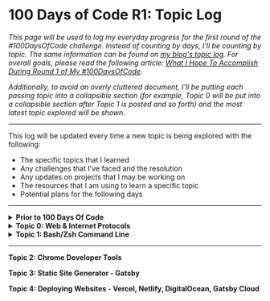 # 100 Days of Code R1: Topic Log

_This page will be used to log my everyday progress for the first round of the #100DaysOfCode challenge. Instead of counting by days, I'll be counting by topic.
The same information can be found on [my blog's topic log](https://www.aniqa.io/r1-topic-log/). For overall goals, please read the following article: [What I Hope To Accomplish During Round 1 of My #100DaysOfCode](www.aniqa.io/100-days-of-code-r1-goals-tasks/)._

_Additionally, to avoid an overly cluttered document, I'll be putting each passing topic into a collapsible section (for example, Topic 0 will be put into a collapsible section after Topic 1 is posted and so forth) and the most latest topic explored will be shown._

---
This log will be updated every time a new topic is being explored with the following:
- The specific topics that I learned
- Any challenges that I've faced and the resolution
- Any updates on projects that I may be working on
- The resources that I am using to learn a specific topic
- Potential plans for the following days

---
<details><summary><b>Prior to 100 Days Of Code</b></summary>
	
**[Read it on my blog](https://www.aniqa.io/prior-r1/)**
  
To prepare for the start of my learning plan for full stack software development:
  
* I created a [GitHub](http://github.com/aniqatc), [Twitter](http://twitter.com/aniqatc), and [blog](http://aniqa.io).
* I've gotten familiar using GitHub.
* I've been active on Twitter and have connected with over 700 followers in one month.
* I've set up my own self-hosted blog on Ghost and edited the premium theme to customize it to fit my taste. To keep track of changes I made, I created my own documentation for the changes.
* I created a syllabus of my own to follow.
* I researched bootcamps, online courses, Udemy video classes, and other methods of learning to find the best resources to learn from. </details>

<details><summary><b>Topic 0: Web & Internet Protocols</b></summary>

**[Read it on my blog](https://www.aniqa.io/r1-topic-0/)**

After experiencing the *addictiveness of coding*, a part of me just wants to skip all the topics that don't directly pertain to a programming language. But I also want to be a **successful**, *knowledgeable* Full Stack Software Developer – in fact, I want that *more*. So, I'm investing in **building a strong foundation**, or at the absolute minimum, understanding basic, foundational topics which I can eventually learn more about in the future if it becomes relevant to potential projects I want to build or to complete tasks at future jobs.

**Topics**

I focused on how the **internet, world wide web, and browser work and communicate** in conjunction with one another to provide us users with a *seamless experience* to connect with others across the globe and to access unlimited information. Initially, I wanted to get through this portion of my learning quickly so that I can become a step closer to building applications but *I have to say* - I was pleasantly surprised at how much I enjoyed **learning about the processes powering the platforms** that I use every single day.

Starting from the creation of the Internet to the innovative developments of the Web to all the microprocesses behind the movement of data to display web-pages, I’ve learned so much and have only grown *more* excited to continue on this path. Additionally, I’ve also gained a new appreciation for the Web as previously I took it for granted, as we do with anything that we utilize everyday without thought, but the World Wide Web is quite literally magical.

*Here are the **specific** topics that I learned:*

- 🌎 History of the Internet starting from ARPANET
- 🧮 Bits, bytes, binary and hexadecimal system
- 📒 Internet Protocols (IP) and IP Address
- 🎛 Network systems and topologies
- 📦 IP Packets and Routing
- 🌐 UDP; TCP/IP Layers; OSI Model
- 🔑 HTTP (including HTTP Exchanges, HTTP Status Codes, HTTPS and cURL)
- 🔎 Domain Name System (DNS) and DNS Resolution
- 🔒 Security
	- SSL & TLS
	- Content Security Protocol (CSP)
	- Cross-Origin Resource Sharing (CORS)
- 🚨 OWASP Top 10 Threats and Prevention
- 🖥 Browsers + Rendering Engines

**Challenges & Resolution**

*Fortunately*, I didn’t face any big hurdle learning today’s topics. Most of it was informational and not actionable so I really just had to get a basic understanding of the topics which I was able to do. To **ensure that I get a stronger grasp** on the aspects that particularly pertain to web development *(especially security & network protocols and browser processes)*, I’ll be **reviewing my notes** more extensively throughout the week.

**Projects Updates**

Unfortunately, while I do have a *growing* list of project ideas, I’m not ready to build any software or website just **yet** with the basic HTML and CSS knowledge that I have right now. However, until then, I’ll be working on **writing more articles for my blog**! I have a few ideas that I’ve already created an outline for that include some of the *above-mentioned topics*. Not only will writing blog posts **solidify my understanding of the topics** that I just learned but I hope that it *may help my readers out as well*. As I’m still in the outlining-and-planning stage, I can’t really say what the format will be *(long form content or a series or just cheatsheet style)* but it will definitely include topics from Internet, Web, and Browser processes.

**Resources**

I actually used a lot of resources because there wasn't really a standalone source or course that provided coverage of all the topics that I wanted to go over. So, **I used a combination of the following courses, articles, and videos:**

- [Visual list of Web-related topics & resources](https://andreasbm.github.io/web-skills/)
- [Documentation - Webopedia: Tech Dictionary](https://www.webopedia.com/)
- [Documentation - MDN Web Docs: Web Mechanics](https://developer.mozilla.org/en-US/docs/Learn/Common_questions#web_mechanics)
- [Course - Khan Academy's Intro to Computers & Internet](https://www.khanacademy.org/computing/computers-and-internet/)
- [Video - Traversy Media's HTTP Crash Course & Exploration](https://youtu.be/iYM2zFP3Zn0)
- [GitHub Repo - What Happens When A URL Is Inputed in a Browser](https://github.com/alex/what-happens-when)
- [Article - How Browsers Work: Behind the Scenes](https://www.html5rocks.com/en/tutorials/internals/howbrowserswork/)
- [Documentation - Official OWASP Top 10 List](https://owasp.org/www-project-top-ten/)
- [Documentation - MDN Web Docs: Content Security Policy (CSP)](https://developer.mozilla.org/en-US/docs/Web/HTTP/Headers/Content-Security-Policy)

**Tomorrow & Beyond**
1. Start draft for a post about today's topics (which will also count as my review of these topics)
2. **Learn all about Git, GitHub, Command Line Interface, and Chrome Developer Tools**
3. Practice the basic commands that I’m most likely to use regularly 
</details>


<details><summary><b>Topic 1: Bash/Zsh Command Line</b></summary>

**[Read it on my blog](https://www.aniqa.io/r1-topic-1/)** I recommend the blog version as there is a downloadable book there + just better visuals!

One of the first observations I made when I entered into the world of programming is **that the development process is far more than just writing code and implementing design elements**. There isn’t just the single process of writing code but _many different processes from the back-end to the front-end to security to databases and more to successfully build and deploy a complete application_. But how can a single person that wants to create full stack applications _handle all_ of those aspects in the creation process? 

Well, it’s made possible due to the **large range of diverse and helpful developer tools**. There is no end to the type of tools available that a developer can use to smoothen their building process: varying from prototyping software to intuitive modern text editors to remote repository storage systems to programming frameworks to even, viable no-code backend programs — _which are all very well-advertised in developer communities._

**Topics**

The **command line**, however, _is not talked about enough in communities of new, aspiring developers_ - or at least, I personally have not seen many people vouch for its usefulness. _Sure_, some of the superior courses may include a few pages or a single video about the command line and how to navigate it at a _basic (almost) non-developer level_, but I find that it’s a disservice to those that aren’t informed of the **vast capabilities of the command line**.

Today _(and technically, the past few days)_, I’ve learned just how **useful** of a tool it can be; allowing you to manage your computer’s filing system, can act as a text editor using [nano](https://www.nano-editor.org/) or [vim](https://www.vim.org/), provides an outlet to script and run automation tasks, and even, download files and networking information straight from the web using [cURL](https://curl.se/). The command line may look like it’s an outdated program - _an opinion I had prior to diving into my coursework_ - but in reality, it’s actually far **more superior, efficient, quick, and advanced than using a Graphical User Interface (GUI)**, the visual interface we usually use to complete tasks on our operating systems. Accessing command line interfaces through the Terminal **only requires a keyboard** because it is a **text-based program** - nothing else is required making it a very fast and quick tool to use.

Clearly, I’ve been won over by what it can do - even though it can be quite complex when you start to get to the advanced parts. Plus, I’ve read a number of [Reddit threads](https://www.reddit.com/r/learnprogramming/comments/3beyjn/why_is_learning_the_command_line_important/) in which individuals that are far more equipped than me to form well-informed opinions have _endlessly vouched for the command line and its importance to developers of all kinds_. Being that it seems to be a **rare but valued skill**, it might be exactly what I need to stand out amongst the growing lot of junior developers. So on my journey towards learning full stack development, I wanted to make sure that I dedicated time to getting a **proper introduction to the command line** early on so that I can have head-start on getting familiar with it. Learning it before I begin learning programming technologies allows me to utilize the command line from the very start - _meaning_, it'll leave out the guessing or confusion when it comes time to use it for my own builds.

In order to actually use the command line, I use my Macbook’s built-in **Terminal program to interact with the shell** which specifically uses the Z shell or _zsh_ by default since MacOS has recently adopted it in their latest updates. _Bash_ seems to be the most popular but zsh is said to be almost the exact same but instead, a newer, updated version that has more capabilities, especially when combined with frameworks like Oh-My-Zsh. The [differences aren’t actually all that significant](https://news.learnenough.com/macos-bash-zshell) or worrisome for beginners; so for the most part, learning the basics of Bash commands has worked fine in my Terminal that is utilizing zsh. Although [Oh-My-Zsh](https://ohmyz.sh/) framework seems like a great way to enhance my Terminal, I haven't installed it yet but hope to do so once I am more comfortable with the shell on its own first.

_Here are the **specific** topics that I learned on an introductory level:_

- ⌨️ Command Line
	- Navigating, viewing, and modifying my computer’s file system
	- Modifying the behavior of commands using flags
	- Combining commands
	- Input and output redirection & using pipes |
	- Search, find, replace, modify file contents & data (specifically .txt, .csv files)
	- Keyboard shortcuts that replace mouse abilities
	- Introduction to Batch Processing
- ➰cURL
	- View HTTP requests/responses
	- Follow webpage redirects
	- Download webpages and files from the web into my filesystem
	- View webpage source code inside the Terminal
	- Combining cURL with simple regular expressions through piping
- 💲Bash Script: text file containing a series of commands with the extension .sh
	- Variables
	- Conditionals & Comparison Operators
	- Loops
- 🐚 Shell Variables: variables that are internal to the shell
- 🌦 Environmental Variables: variables that can be used across programs & commands
- 🔡 Text Editors
	- Using Nano to create, edit, and save files
	- Utilizing .bash_profile to change command prompt and run commands automatically upon opening a new Terminal window
	- Creating aliases to combine complex commands
	- $PS1 and $PATH Variable
	- Introduction to VIM

**Challenges & Resolution**

_I’ll be honest_- I was way more **intimidated by the command line than I should have been**, but once I started to learn the commands and implemented it myself in the Terminal, it was actually **way faster** than using my Finder (the GUI equivalent to the filesystem) and pretty fun to use to navigate my files. _Clearly, learning new things is always an exciting thing for me, whether it's easy or hard._

**However**, I’d say that only the basic commands to manage the file system and utilizing the Nano text editor to change and set simple variables in _.bash_profile_ are a breeze. Using _cURL_ to pull up specific webpages source code or downloading whole webpage files in HTML wasn’t so bad _either_. It’s when you get to the **more advanced commands** where piping or complex redirection is being used that can get slightly confusing, but I attribute that to _needing more hands-on practice._

I believe the only way to get past the confusion of complex, combined commands is to **continue learning and implementing it in my day-to-day wherever possible.** If I don't find a need for the more complex commands just yet then I'll use interactive tools to practice them periodically _(which I've listed below in the resources section)._

The real challenge is learning advanced bash scripting and understanding regular expressions, also known as regexes - which I probably won't get into until after I'm proficient at front-end technologies. I don’t believe that it could be any worse than learning a programming language, but when I peak ahead at certain documentation, I can’t say it looks like a breeze either. _I mean, **^([a-zA-Z]+( [a-zA-Z]+)+)$** is probably the scariest looking string I've ever seen - but thank god for [regex generators](https://regex-generator.olafneumann.org/) right?_

Regardless, it’ll be well worth any extra time I need to put in now when I’m able to set up automation in the future when I’m actually building and maintaining web applications.

**Projects Updates**

As mentioned in the [Topic 0 post](https://www.aniqa.io/r1-topic-0/), I am not _yet_ building and have allocated the time that I’d be building **to further researching and writing about the foundational topics** that I’ve been learning which include [web and internet protocols](https://www.aniqa.io/r1-topic-0/), and from today onward, _the command line_. In terms of the post I mentioned outlining on Day 0, I’ve been able to draft a long-form article about web fundamentals in which I share the _importance of learning it and the basic definitions and use cases of the micro-processes behind internet and web protocols._

I’ve also gotten started on building _my own command line cheatsheet for beginners_, which I hope to share in the near future after I've taken care of some other content that is in the works. I know that there are so many cheat sheets out there already - in fact, I share several in this progress post but as I’ve noted several times in my blog, **writing these out in my own words is a form of learning and solidifying knowledge.**

Apart from writing for my blog, I’ve found a few different resources online to continue practicing the fundamentals of the command line - [an online terminal in which I’m asked to input commands based on the task shown](https://cmdchallenge.com/) or [completing HackerRank challenges](https://www.hackerrank.com/domains/shell?filters%5Bsubdomains%5D%5B%5D=bash), or [going through a list of tasks](https://www.learnhowtoprogram.com/introduction-to-programming/getting-started-with-intro-to-programming/practice-command-line) using my native Terminal. I've also just been messing around with it on my own as well - in fact, there's a gif on my [blog post version](https://www.aniqa.io/r1-topic-1/) of this update demonstrating a few commands.

_Lastly_, I’ve actually hidden my Finder application from my laptop screen’s dock so that if I need any files opened, moved, deleted, or changed, **I should only use my Terminal.**

**Resources**

Similar to navigating [web and internet protocol resources](https://www.aniqa.io/r1-topic-0/), I faced the issue of not being able to find *strong standalone resources* to learn the command line and its shell, Bash, beyond the basics. So, I had to use a variety of different courses and documentation to get more out of the topic. In doing so, some of these resources exposed me to **regular expressions (regexes)** and text editors, **Vim** and **Nano**, which I hope to continue learning as I move further along my journey. That being said, I've tried to include different types of resources to fit different needs and also, some may be more advanced for those that want to take it a step further. 

**Here are the sources that were used (& still being used + extras) in my learning:**
<small>_Highly Recommended, paid resources w/ most coverage of topics ranging from beginner to introduction to advanced & hands-on practice; although for deeper understanding, other resources are needed._</small>

- **[Course - DataCamp: Introduction to Shell](https://www.datacamp.com/courses/introduction-to-shell)**
- **[Course - DataCamp: Introduction to Bash Scripting](https://www.datacamp.com/courses/introduction-to-bash-scripting)**
- **[Course - Code Academy: Learn the Command Line](https://www.codecademy.com/learn/learn-the-command-line)**
- **[Course - Code Academy: Learn Bash Scripting](https://www.codecademy.com/learn/bash-scripting)**

<i><small>CodeAcademy also provides certificates upon completion! Visit my [blog post version](https://www.aniqa.io/r1-topic-1/) of this update to view mine!</small></i>

<small><b>*Following choices include free options, introductory/basic tutorials, video and interactive games)*</small></b>
- [Course Section - The Odin Project: Command Line Basics](https://www.theodinproject.com/paths/foundations/courses/foundations/lessons/command-line-basics-web-development-101)
- [GitHub Repository - You Don't Need GUI](https://github.com/you-dont-need/You-Dont-Need-GUI)
- [Course - Learn Enough: Command Line Basics](https://www.learnenough.com/command-line-tutorial)
- [Book - Launch School: Introduction to the Command Line](https://launchschool.com/books/command_line)
- [Tutorial - ReadtheDocs: Introduction to Command Line + Set up a Bash Profile](https://friendly-101.readthedocs.io/en/latest/commandline.html)
- [YouTube Video - Joe Collins' Beginner's Guide to the Bash Terminal](https://www.youtube.com/watch?v=oxuRxtrO2Ag&feature=youtu.be)
- [YouTube Video - FreeCodeCamp's Command Line Crash Course](https://youtu.be/yz7nYlnXLfE)
- [Tutorials - Ryans Tutorials: Several including Bash Scripting, Regular Expressions, Linux Command Line + More](https://ryanstutorials.net/)
- [Interactive Lessons - Learn Regular Expressions](https://regexone.com/)
- [Interactive Game - MIT Terminus: Use Commands to Move Around Filesystem](https://web.mit.edu/mprat/Public/web/Terminus/Web/main.html)
- [Interactive Game - CMD Challenge: Command Line Practice](https://cmdchallenge.com/)
- [Practice - HackerRank: Solve HackerRank Challenges](https://www.hackerrank.com/domains/shell?filters%5Bsubdomains%5D%5B%5D=bash)
- [Tutorial - Wiki Bash Guide: Beginner's Guide Bash Scripts](http://mywiki.wooledge.org/BashGuide)

**Cheat Sheets**
- [Educative's Bash Shell Command Cheat Sheet](https://www.educative.io/blog/bash-shell-command-cheat-sheet)
- [Medium Article: Bash Scripting Everything You Need to Know About Bash Shell Programming](https://medium.com/sysf/bash-scripting-everything-you-need-to-know-about-bash-shell-programming-cd08595f2fba)
- [GitHub Repository - MacOS Terminal Cheat Sheet](https://github.com/0nn0/terminal-mac-cheatsheet)
- [DevHints Bash Cheat Sheet](https://devhints.io/bash)
- [Vim Text Editor Cheat Sheet](https://vim.rtorr.com/)
- [Nano Text Editor Shortcuts](https://www.nano-editor.org/dist/latest/cheatsheet.html)

**Tomorrow and beyond**

**1. Learn about an additional developer tool: Chrome Developer Tools**

2. Continue using the Terminal to organize my files when needed
 
3. Complete the editing on the web fundamentals article that I’ve been writing

4. Start laying down a draft for the command line cheat sheet

**Bonus Resources**
- [Here's an amazing tool to use to show off how well you know the command line!](https://hackertyper.com/)
- [A generator to change your $PS1 Prompt Variable.](https://bashrcgenerator.com/)
- [An amazing intuitive and interactive tool that can be added to your Terminal which will allow it to utilize cheatsheets in order to give you suggestions of relevant commands and more.](https://github.com/denisidoro/navi)
- [After enjoying the free resources, I bought the whole series of Learn Enough Web Fundamentals which include the Command Line, Text Editor, and Git eBooks and videos.](https://www.learnenough.com/developer-fundamentals)
</details>

---

<b>Topic 2: Chrome Developer Tools</b>

<b>Topic 3: Static Site Generator - Gatsby</b>

<b>Topic 4: Deploying Websites - Vercel, Netlify, DigitalOcean, Gatsby Cloud</b>
